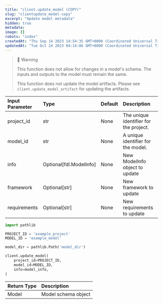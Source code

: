 ```yaml
---
title: "client.update_model (COPY)"
slug: "clientupdate_model-copy"
excerpt: "Update model metadata"
hidden: true
metadata: 
image: []
robots: "index"
createdAt: "Thu Sep 14 2023 14:54:35 GMT+0000 (Coordinated Universal Time)"
updatedAt: "Tue Oct 24 2023 04:14:06 GMT+0000 (Coordinated Universal Time)"
---
```

> 🚧 Warning
> 
> This function does not allow for changes in a model's schema. The inputs and outputs to the model must remain the same.
> 
> This function does not update the model artifacts. Please see `client.update_model_artifact` for updating the artifacts.

| Input Parameter | Type                    | Default | Description                            |
| :-------------- | :---------------------- | :------ | :------------------------------------- |
| project_id      | str                     | None    | The unique identifier for the project. |
| model_id        | str                     | None    | A unique identifier for the model.     |
| info            | Optional[fdl.ModelInfo] | None    | New ModelInfo object to update         |
| framework       | Optional[str]           | None    | New framework to update                |
| requirements    | Optional[str]           | None    | New requirements to update             |

```python Usage
import pathlib

PROJECT_ID = 'example_project'
MODEL_ID = 'example_model'

model_dir = pathlib.Path('model_dir')

client.update_model(
    project_id=PROJECT_ID,
    model_id=MODEL_ID,
    info=model_info,
)
```

| Return Type | Description         |
| :---------- | :------------------ |
| Model       | Model schema object |